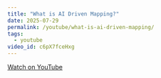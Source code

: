 ```yaml
---
title: "What is AI Driven Mapping?"
date: 2025-07-29
permalink: /youtube/what-is-ai-driven-mapping/
tags:
  - youtube
video_id: c6pX7fceHxg
---
```


[Watch on YouTube](https://www.youtube.com/watch?v=c6pX7fceHxg)